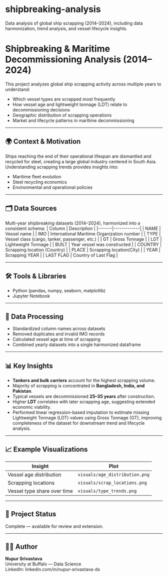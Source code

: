 # shipbreaking-analysis
Data analysis of global ship scrapping (2014–2024), including data harmonization, trend analysis, and vessel lifecycle insights.


# Shipbreaking & Maritime Decommissioning Analysis (2014–2024)

This project analyzes global ship scrapping activity across multiple years to understand:
- Which vessel types are scrapped most frequently
- How vessel age and lightweight tonnage (LDT) relate to decommissioning decisions
- Geographic distribution of scrapping operations
- Market and lifecycle patterns in maritime decommissioning

---

## 🌍 Context & Motivation
Ships reaching the end of their operational lifespan are dismantled and recycled for steel, creating a large global industry centered in South Asia. Understanding scrapping trends provides insights into:
- Maritime fleet evolution
- Steel recycling economics
- Environmental and operational policies

---

## 🗂️ Data Sources
Multi-year shipbreaking datasets (2014–2024), harmonized into a consistent schema:
| Column | Description |
|-------|-------------|
| NAME | Vessel name |
| IMO | International Maritime Organization number |
| TYPE | Vessel class (cargo, tanker, passenger, etc.) |
| GT | Gross Tonnage |
| LDT | Lightweight Tonnage |
| BUILT | Year vessel was constructed |
| COUNTRY | Scrapping location (Country) |
| PLACE | Scrapping location(City) |
| YEAR | Scrapping YEAR |
| LAST FLAG | Country of Last Flag |

---

## 🛠️ Tools & Libraries
- Python (pandas, numpy, seaborn, matplotlib)
- Jupyter Notebook

---

## 🔄 Data Processing
- Standardized column names across datasets
- Removed duplicates and invalid IMO records
- Calculated vessel age at time of scrapping
- Combined yearly datasets into a single harmonized dataframe

---

## 📊 Key Insights
- **Tankers and bulk carriers** account for the highest scrapping volume.
- Majority of scrapping is concentrated in **Bangladesh, India, and Pakistan**.
- Typical vessels are decommissioned **25–35 years** after construction.
- Higher **LDT** correlates with later scrapping age, suggesting extended economic viability.
- Performed linear regression-based imputation to estimate missing Lightweight Tonnage (LDT) values using Gross Tonnage (GT), improving completeness of the dataset for downstream trend and lifecycle analysis.

---

## 📈 Example Visualizations
| Insight | Plot |
|--------|------|
| Vessel age distribution | `visuals/age_distribution.png` |
| Scrapping locations | `visuals/scrap_locations.png` |
| Vessel type share over time | `visuals/type_trends.png` |

---

## 📌 Project Status
Complete — available for review and extension.

---

## 🙋‍♀️ Author
**Nupur Srivastava**  
University at Buffalo — Data Science  
LinkedIn: linkedin.com/in/nupur-srivastava-ds  
